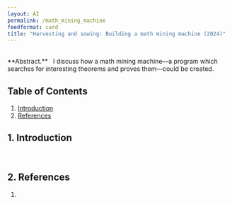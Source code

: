 ```yaml
---
layout: AI
permalink: /math_mining_machine
feedformat: card
title: "Harvesting and sowing: Building a math mining machine (2024)"
---
```

<br>
**Abstract.** &nbsp; I discuss how a math mining machine—a program which searches for interesting theorems and proves them—could be created.


## Table of Contents

1. [Introduction](#1-introduction)
2. [References](#2-references)



## 1. Introduction

&emsp; 



## 2. References

1. 